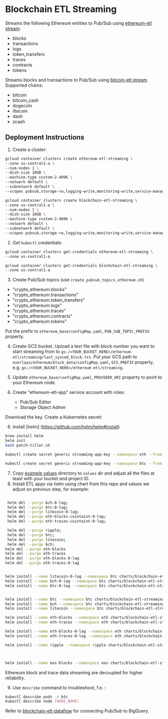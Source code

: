 # Blockchain ETL Streaming

Streams the following Ethereum entities to Pub/Sub using 
[ethereum-etl stream](https://github.com/blockchain-etl/ethereum-etl#stream):

- blocks
- transactions
- logs
- token_transfers 
- traces
- contracts
- tokens

Streams blocks and transactions to Pub/Sub using 
[bitcoin-etl stream](https://github.com/blockchain-etl/bitcoin-etl#stream). Supported chains:

- bitcoin
- bitcoin_cash
- dogecoin
- litecoin
- dash
- zcash

## Deployment Instructions

1. Create a cluster:

```bash
gcloud container clusters create ethereum-etl-streaming \
--zone us-central1-a \
--num-nodes 1 \
--disk-size 10GB \
--machine-type custom-2-4096 \
--network default \
--subnetwork default \
--scopes pubsub,storage-rw,logging-write,monitoring-write,service-management,service-control,trace
```


```bash
gcloud container clusters create blockchain-etl-streaming \
--zone us-central1-a \
--num-nodes 1 \
--disk-size 10GB \
--machine-type custom-2-4096 \
--network default \
--subnetwork default \
--scopes pubsub,storage-rw,logging-write,monitoring-write,service-management,service-control,trace
```


2. Get `kubectl` credentials:

```bash
gcloud container clusters get-credentials ethereum-etl-streaming \
--zone us-central1-a
```

```bash
gcloud container clusters get-credentials blockchain-etl-streaming \
--zone us-central1-a
```

3. Create Pub/Sub topics (use `create_pubsub_topics_ethereum.sh`)
  - "crypto_ethereum.blocks" 
  - "crypto_ethereum.transactions" 
  - "crypto_ethereum.token_transfers" 
  - "crypto_ethereum.logs" 
  - "crypto_ethereum.traces" 
  - "crypto_ethereum.contracts" 
  - "crypto_ethereum.tokens" 

Put the prefix to `ethereum_base/configMap.yaml`, `PUB_SUB_TOPIC_PREFIX` property.

4. Create GCS bucket. Upload a text file with block number you want to start streaming from to 
`gs:/<YOUR_BUCKET_HERE>/ethereum-etl/streaming/last_synced_block.txt`.
Put your GCS path to `overlays/ethereum/block_data/configMap.yaml`, `GCS_PREFIX` property, 
e.g. `gs:/<YOUR_BUCKET_HERE>/ethereum-etl/streaming`.

5. Update `ethereum_base/configMap.yaml`, `PROVIDER_URI` property to point to your Ethereum node.

5. Create "ethereum-etl-app" service account with roles:
    - Pub/Sub Editor
    - Storage Object Admin

Download the key. Create a Kubernetes secret:

6. Install [helm] (https://github.com/helm/helm#install) 

```bash
brew install helm
helm init  
bash patch-tiller.sh
```

```bash
kubectl create secret generic streaming-app-key --namespace eth --from-file=key.json=$HOME/Desktop/merkle/staging-btc-etl-4a48dd2254f2.json 


```


```bash
kubectl create secret generic streaming-app-key --namespace btc --from-file=key.json=$HOME/Desktop/merkle/staging-btc-etl-4a48dd2254f2.json 

```


7. Copy [example values](example_values) directory to `values` dir and adjust all the files at least with your bucket and project ID.
8. Install ETL apps via helm using chart from this repo and values we adjust on previous step, for example:
```bash

 helm del --purge bch-0-lag; 
 helm del --purge btc-0-lag; 
 helm del --purge litecoin-0-lag;
 helm del --purge eth-blocks-cointaint-0-lag;
 helm del --purge eth-traces-cointaint-0-lag;

 helm del --purge ripple; 
 helm del --purge btc; 
 helm del --purge litecoin;
 helm del --purge bch; 
helm del --purge eth-blocks
helm del --purge eth-traces
helm del --purge eth-blocks-0-lag
helm del --purge eth-traces-0-lag


helm install --name litecoin-0-lag --namespace btc charts/blockchain-etl-streaming --values values/bitcoin/litecoin/values-0-lag.yaml
helm install --name bch-0-lag --namespace btc charts/blockchain-etl-streaming --values values/bitcoin/bitcoin_cash/values-0-lag.yaml
helm install --name btc-0-lag --namespace btc charts/blockchain-etl-streaming --values values/bitcoin/bitcoin/values-0-lag.yaml


helm install --name btc --namespace btc charts/blockchain-etl-streaming --values values/bitcoin/bitcoin/values.yaml
helm install --name bch --namespace btc charts/blockchain-etl-streaming --values values/bitcoin/bitcoin_cash/values.yaml
helm install --name litecoin --namespace btc charts/blockchain-etl-streaming --values values/bitcoin/litecoin/values.yaml

helm install --name eth-blocks --namespace eth charts/blockchain-etl-streaming --values values/ethereum/values.yaml --values values/ethereum/block_data/values.yaml
helm install --name eth-traces --namespace eth charts/blockchain-etl-streaming --values values/ethereum/values.yaml --values values/ethereum/trace_data/values.yaml 

helm install --name eth-blocks-0-lag --namespace eth charts/blockchain-etl-streaming --values values/ethereum/values-0-lag.yaml --values values/ethereum/block_data/values-0-lag.yaml
helm install --name eth-traces-0-lag --namespace eth charts/blockchain-etl-streaming --values values/ethereum/values-0-lag.yaml --values values/ethereum/trace_data/values-0-lag.yaml 

helm install --name ripple --namespace ripple charts/blockchain-etl-streaming --values values/ripple/values.yaml  



helm install --name eos-blocks --namespace eos charts/blockchain-etl-streaming --values values/eos/block_data/values.yaml
``` 
Ethereum block and trace data streaming are decoupled for higher reliability. 

9. Use `describe` command to troubleshoot, f.e. :

```bash
kubectl describe pods -n btc
kubectl describe node [NODE_NAME]
```

Refer to [blockchain-etl-dataflow](https://github.com/blockchain-etl/blockchain-etl-dataflow)
for connecting Pub/Sub to BigQuery.

